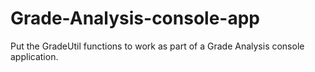 # Grade-Analysis-console-app

Put the GradeUtil functions to work as part of a Grade Analysis console application.
